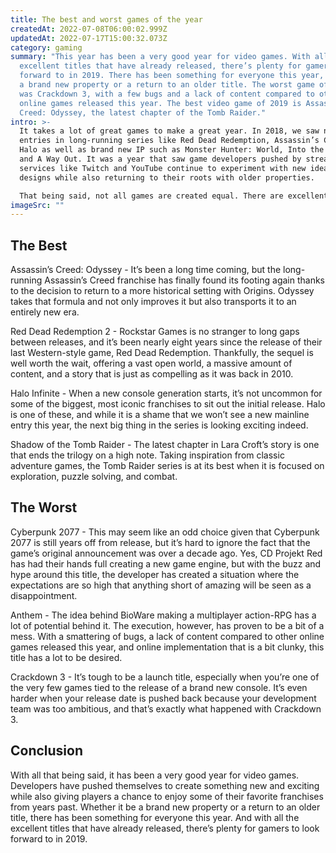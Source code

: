 ```yaml
---
title: The best and worst games of the year
createdAt: 2022-07-08T06:00:02.999Z
updatedAt: 2022-07-17T15:00:32.073Z
category: gaming
summary: "This year has been a very good year for video games. With all the
  excellent titles that have already released, there’s plenty for gamers to look
  forward to in 2019. There has been something for everyone this year, including
  a brand new property or a return to an older title. The worst game of the year
  was Crackdown 3, with a few bugs and a lack of content compared to other
  online games released this year. The best video game of 2019 is Assassin's
  Creed: Odyssey, the latest chapter of the Tomb Raider."
intro: >-
  It takes a lot of great games to make a great year. In 2018, we saw new
  entries in long-running series like Red Dead Redemption, Assassin’s Creed, and
  Halo as well as brand new IP such as Monster Hunter: World, Into the Breach,
  and A Way Out. It was a year that saw game developers pushed by streaming
  services like Twitch and YouTube continue to experiment with new ideas and
  designs while also returning to their roots with older properties. 

  That being said, not all games are created equal. There are excellent games and then there are... others less so. To help you sort through the deluge of new releases this year, Gamers Central has compiled a list of our top ten favorite titles coupled with an even longer list of disappointments that you may want to avoid entirely or at least wait for a sale before picking up.
imageSrc: ""
---
```


## The Best

Assassin’s Creed: Odyssey - It’s been a long time coming, but the long-running Assassin’s Creed franchise has finally found its footing again thanks to the decision to return to a more historical setting with Origins. Odyssey takes that formula and not only improves it but also transports it to an entirely new era.

Red Dead Redemption 2 - Rockstar Games is no stranger to long gaps between releases, and it’s been nearly eight years since the release of their last Western-style game, Red Dead Redemption. Thankfully, the sequel is well worth the wait, offering a vast open world, a massive amount of content, and a story that is just as compelling as it was back in 2010.

Halo Infinite - When a new console generation starts, it’s not uncommon for some of the biggest, most iconic franchises to sit out the initial release. Halo is one of these, and while it is a shame that we won’t see a new mainline entry this year, the next big thing in the series is looking exciting indeed.

Shadow of the Tomb Raider - The latest chapter in Lara Croft’s story is one that ends the trilogy on a high note. Taking inspiration from classic adventure games, the Tomb Raider series is at its best when it is focused on exploration, puzzle solving, and combat.

## The Worst

Cyberpunk 2077 - This may seem like an odd choice given that Cyberpunk 2077 is still years off from release, but it’s hard to ignore the fact that the game’s original announcement was over a decade ago. Yes, CD Projekt Red has had their hands full creating a new game engine, but with the buzz and hype around this title, the developer has created a situation where the expectations are so high that anything short of amazing will be seen as a disappointment.

Anthem - The idea behind BioWare making a multiplayer action-RPG has a lot of potential behind it. The execution, however, has proven to be a bit of a mess. With a smattering of bugs, a lack of content compared to other online games released this year, and online implementation that is a bit clunky, this title has a lot to be desired.

Crackdown 3 - It’s tough to be a launch title, especially when you’re one of the very few games tied to the release of a brand new console. It’s even harder when your release date is pushed back because your development team was too ambitious, and that’s exactly what happened with Crackdown 3.

## Conclusion

With all that being said, it has been a very good year for video games. Developers have pushed themselves to create something new and exciting while also giving players a chance to enjoy some of their favorite franchises from years past. Whether it be a brand new property or a return to an older title, there has been something for everyone this year. And with all the excellent titles that have already released, there’s plenty for gamers to look forward to in 2019.
